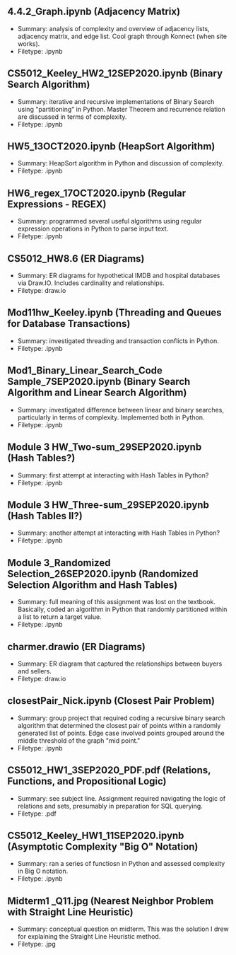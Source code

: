 ## 4.4.2_Graph.ipynb  (Adjacency Matrix)
- Summary: analysis of complexity and overview of adjacency lists, adjacency matrix, and edge list. Cool graph through Konnect (when site works).
- Filetype: .ipynb

## CS5012_Keeley_HW2_12SEP2020.ipynb (Binary Search Algorithm)
- Summary: iterative and recursive implementations of Binary Search using "partitioning" in Python. Master Theorem and recurrence relation are discussed in terms of complexity.
- Filetype: .ipynb

## HW5_13OCT2020.ipynb (HeapSort Algorithm)
- Summary: HeapSort algorithm in Python and discussion of complexity.
- Filetype: .ipynb

## HW6_regex_17OCT2020.ipynb (Regular Expressions - REGEX)
- Summary: programmed several useful algorithms using regular expression operations in Python to parse input text.
- Filetype: .ipynb

## CS5012_HW8.6 (ER Diagrams)
- Summary: ER diagrams for hypothetical IMDB and hospital databases via Draw.IO. Includes cardinality and relationships.
- Filetype: draw.io

## Mod11hw_Keeley.ipynb (Threading and Queues for Database Transactions)
- Summary: investigated threading and transaction conflicts in Python.
- Filetype: .ipynb


## Mod1_Binary_Linear_Search_Code Sample_7SEP2020.ipynb (Binary Search Algorithm and Linear Search Algorithm)
- Summary: investigated difference between linear and binary searches, particularly in terms of complexity. Implemented both in Python.
- Filetype: .ipynb

## Module 3 HW_Two-sum_29SEP2020.ipynb (Hash Tables?)
- Summary: first attempt at interacting with Hash Tables in Python? 
- Filetype: .ipynb

## Module 3 HW_Three-sum_29SEP2020.ipynb (Hash Tables II?)
- Summary: another attempt at interacting with Hash Tables in Python?
- Filetype: .ipynb

## Module 3_Randomized Selection_26SEP2020.ipynb (Randomized Selection Algorithm and Hash Tables)
- Summary: full meaning of this assignment was lost on the textbook. Basically, coded an algorithm in Python that randomly partitioned within a list to return a target value.
- Filetype: .ipynb

## charmer.drawio (ER Diagrams)
- Summary: ER diagram that captured the relationships between buyers and sellers. 
- Filetype: draw.io

## closestPair_Nick.ipynb (Closest Pair Problem)
- Summary: group project that required coding a recursive binary search algorithm that determined the closest pair of points within a randomly generated list of points. Edge case involved points grouped around the middle threshold of the graph "mid point."
- Filetype: .ipynb

## CS5012_HW1_3SEP2020_PDF.pdf (Relations, Functions, and Propositional Logic)
- Summary: see subject line. Assignment required navigating the logic of relations and sets, presumably in preparation for SQL querying.
- Filetype: .pdf

## CS5012_Keeley_HW1_11SEP2020.ipynb (Asymptotic Complexity "Big O" Notation)
- Summary: ran a series of functiosn in Python and assessed complexity in Big O notation.
- Filetype: .ipynb

## Midterm1 _Q11.jpg (Nearest Neighbor Problem with Straight Line Heuristic)
- Summary: conceptual question on midterm. This was the solution I drew for explaining the Straight Line Heuristic method.
- Filetype: .jpg

